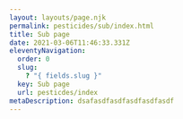 ```yaml
---
layout: layouts/page.njk
permalink: pesticides/sub/index.html
title: Sub page
date: 2021-03-06T11:46:33.331Z
eleventyNavigation:
  order: 0
  slug:
    ? "{ fields.slug }"
  key: Sub page
  url: pesticdes/index
metaDescription: dsafasdfasdfasdfasdfasdf
---
```

